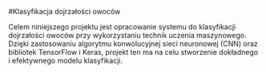 #Klasyfikacja dojrzałości owoców

Celem niniejszego projektu jest opracowanie systemu do klasyfikacji dojrzałości owoców przy wykorzystaniu technik uczenia maszynowego.
Dzięki zastosowaniu algorytmu konwolucyjnej sieci neuronowej (CNN) oraz bibliotek TensorFlow i Keras, projekt ten ma na celu stworzenie dokładnego i efektywnego modelu klasyfikacji.
